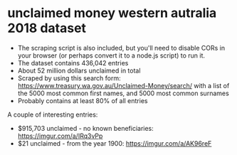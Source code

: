 # unclaimed money western autralia 2018 dataset

* The scraping script is also included, but you'll need to disable CORs in your browser (or perhaps convert it to a node.js script) to run it.
* The dataset contains 436,042 entries
* About 52 million dollars unclaimed in total
* Scraped by using this search form: https://www.treasury.wa.gov.au/Unclaimed-Money/search/ with a list of the 5000 most common first names, and 5000 most common surnames
* Probably contains at least 80% of all entries

A couple of interesting entries:

* $915,703 unclaimed - no known beneficiaries: https://imgur.com/a/IRq3vPp
* $21 unclaimed - from the year 1900: https://imgur.com/a/AK96reF
